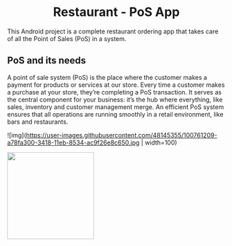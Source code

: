 <h1 align="center">Restaurant - PoS App</h1>

This Android project is a complete restaurant ordering app that takes care of all the Point of Sales (PoS) in a system.

## PoS and its needs
A point of sale system (PoS) is the place where the customer makes a payment for products or services at our store. Every time a customer makes a purchase at your store, they’re completing a PoS transaction.
It serves as the central component for your business: it’s the hub where everything, like sales, inventory and customer management merge. An efficient PoS system ensures that all operations are running smoothly in a retail environment, like bars and restaurants.

![img](https://user-images.githubusercontent.com/48145355/100761209-a78fa300-3418-11eb-8534-ac9f26e8c650.jpg | width=100)

<img src="https://user-images.githubusercontent.com/48145355/100761209-a78fa300-3418-11eb-8534-ac9f26e8c650.jpg" width="200"/>
